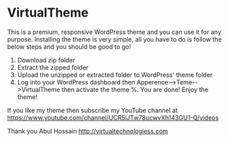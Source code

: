 # VirtualTheme
This is a premium, responsive WordPress theme and you can use it for any purpose. Installing the theme is very simple, all you have to do is follow the below steps and you should be good to go!

1. Download zip folder
2. Extract the zipped folder
3. Upload the unzipped or extracted folder to WordPress' theme folder
4. Log into your WordPress dashboard then Apperence-->Teme-->VirtualTheme then activate the theme
%. You are done!  Enjoy the theme! 

If you like my theme then subscribe my YouTube channel at https://www.youtube.com/channel/UCR5iJTw78ucwvXh143GU1-Q/videos

Thank you
Abul Hossain
http://virtualtechnologiess.com
